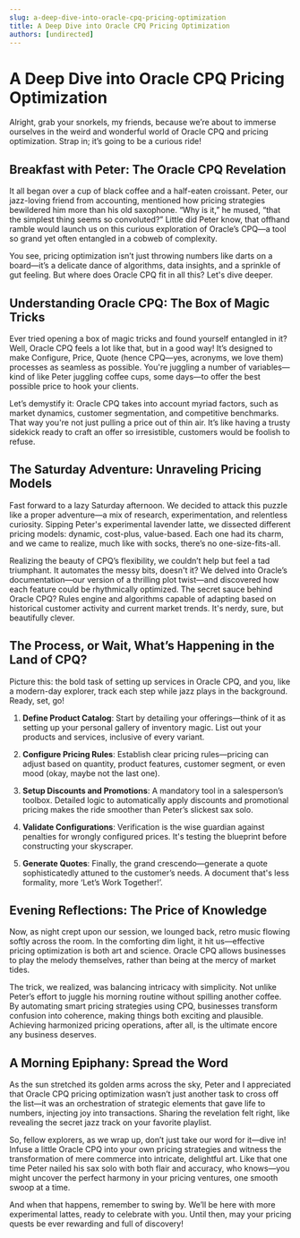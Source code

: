 ```yaml
---
slug: a-deep-dive-into-oracle-cpq-pricing-optimization
title: A Deep Dive into Oracle CPQ Pricing Optimization
authors: [undirected]
---
```



# A Deep Dive into Oracle CPQ Pricing Optimization

Alright, grab your snorkels, my friends, because we’re about to immerse ourselves in the weird and wonderful world of Oracle CPQ and pricing optimization. Strap in; it’s going to be a curious ride!

## Breakfast with Peter: The Oracle CPQ Revelation

It all began over a cup of black coffee and a half-eaten croissant. Peter, our jazz-loving friend from accounting, mentioned how pricing strategies bewildered him more than his old saxophone. “Why is it,” he mused, “that the simplest thing seems so convoluted?” Little did Peter know, that offhand ramble would launch us on this curious exploration of Oracle’s CPQ—a tool so grand yet often entangled in a cobweb of complexity. 

You see, pricing optimization isn’t just throwing numbers like darts on a board—it’s a delicate dance of algorithms, data insights, and a sprinkle of gut feeling. But where does Oracle CPQ fit in all this? Let's dive deeper.

## Understanding Oracle CPQ: The Box of Magic Tricks

Ever tried opening a box of magic tricks and found yourself entangled in it? Well, Oracle CPQ feels a lot like that, but in a good way! It’s designed to make Configure, Price, Quote (hence CPQ—yes, acronyms, we love them) processes as seamless as possible. You're juggling a number of variables—kind of like Peter juggling coffee cups, some days—to offer the best possible price to hook your clients. 

Let’s demystify it: Oracle CPQ takes into account myriad factors, such as market dynamics, customer segmentation, and competitive benchmarks. That way you're not just pulling a price out of thin air. It’s like having a trusty sidekick ready to craft an offer so irresistible, customers would be foolish to refuse. 

## The Saturday Adventure: Unraveling Pricing Models

Fast forward to a lazy Saturday afternoon. We decided to attack this puzzle like a proper adventure—a mix of research, experimentation, and relentless curiosity. Sipping Peter's experimental lavender latte, we dissected different pricing models: dynamic, cost-plus, value-based. Each one had its charm, and we came to realize, much like with socks, there’s no one-size-fits-all. 

Realizing the beauty of CPQ’s flexibility, we couldn’t help but feel a tad triumphant. It automates the messy bits, doesn't it? We delved into Oracle’s documentation—our version of a thrilling plot twist—and discovered how each feature could be rhythmically optimized. The secret sauce behind Oracle CPQ? Rules engine and algorithms capable of adapting based on historical customer activity and current market trends. It's nerdy, sure, but beautifully clever.

## The Process, or Wait, What’s Happening in the Land of CPQ?

Picture this: the bold task of setting up services in Oracle CPQ, and you, like a modern-day explorer, track each step while jazz plays in the background. Ready, set, go!

1. **Define Product Catalog**: Start by detailing your offerings—think of it as setting up your personal gallery of inventory magic. List out your products and services, inclusive of every variant.

2. **Configure Pricing Rules**: Establish clear pricing rules—pricing can adjust based on quantity, product features, customer segment, or even mood (okay, maybe not the last one).

3. **Setup Discounts and Promotions**: A mandatory tool in a salesperson’s toolbox. Detailed logic to automatically apply discounts and promotional pricing makes the ride smoother than Peter’s slickest sax solo.

4. **Validate Configurations**: Verification is the wise guardian against penalties for wrongly configured prices. It's testing the blueprint before constructing your skyscraper.

5. **Generate Quotes**: Finally, the grand crescendo—generate a quote sophisticatedly attuned to the customer’s needs. A document that's less formality, more ‘Let’s Work Together!’.

## Evening Reflections: The Price of Knowledge

Now, as night crept upon our session, we lounged back, retro music flowing softly across the room. In the comforting dim light, it hit us—effective pricing optimization is both art and science. Oracle CPQ allows businesses to play the melody themselves, rather than being at the mercy of market tides. 

The trick, we realized, was balancing intricacy with simplicity. Not unlike Peter’s effort to juggle his morning routine without spilling another coffee. By automating smart pricing strategies using CPQ, businesses transform confusion into coherence, making things both exciting and plausible. Achieving harmonized pricing operations, after all, is the ultimate encore any business deserves.

## A Morning Epiphany: Spread the Word

As the sun stretched its golden arms across the sky, Peter and I appreciated that Oracle CPQ pricing optimization wasn’t just another task to cross off the list—it was an orchestration of strategic elements that gave life to numbers, injecting joy into transactions. Sharing the revelation felt right, like revealing the secret jazz track on your favorite playlist.

So, fellow explorers, as we wrap up, don’t just take our word for it—dive in! Infuse a little Oracle CPQ into your own pricing strategies and witness the transformation of mere commerce into intricate, delightful art. Like that one time Peter nailed his sax solo with both flair and accuracy, who knows—you might uncover the perfect harmony in your pricing ventures, one smooth swoop at a time.

And when that happens, remember to swing by. We’ll be here with more experimental lattes, ready to celebrate with you. Until then, may your pricing quests be ever rewarding and full of discovery!